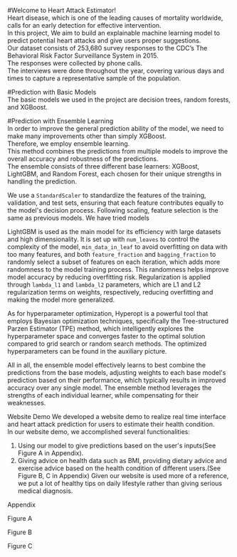 #Welcome to Heart Attack Estimator!  
Heart disease, which is one of the leading causes of mortality worldwide, calls for an early detection for effective intervention.   
In this project, We aim to build an explainable machine learning model to predict potential heart attacks and give users proper suggestions.   
Our dataset consists of 253,680 survey responses to the CDC’s The Behavioral Risk Factor Surveillance System in 2015.   
The responses were collected by phone calls.   
The interviews were done throughout the year, covering various days and times to capture a representative sample of the population.  

#Prediction with Basic Models  
The basic models we used in the project are decision trees, random forests, and XGBoost.    

#Prediction with Ensemble Learning  
In order to improve the general prediction ability of the model, we need to make many improvements other than simply XGBoost.   
Therefore, we employ ensemble learning.   
This method combines the predictions from multiple models to improve the overall accuracy and robustness of the predictions.   
The ensemble consists of three different base learners: XGBoost, LightGBM, and Random Forest, each chosen for their unique strengths in handling the prediction.

We use a `StandardScaler` to standardize the features of the training, validation, and test sets, ensuring that each feature contributes equally to the model's decision process. Following scaling, feature selection is the same as previous models.
We have tried models 

LightGBM is used as the main model for its efficiency with large datasets and high dimensionality. It is set up with `num_leaves` to control the complexity of the model, `min_data_in_leaf` to avoid overfitting on data with too many features, and both `feature_fraction` and `bagging_fraction` to randomly select a subset of features on each iteration, which adds more randomness to the model training process. This randomness helps improve model accuracy by reducing overfitting risk. Regularization is applied through `lambda_l1` and `lambda_l2` parameters, which are L1 and L2 regularization terms on weights, respectively, reducing overfitting and making the model more generalized.

As for hyperparameter optimization, Hyperopt is a powerful tool that employs Bayesian optimization techniques, specifically the Tree-structured Parzen Estimator (TPE) method, which intelligently explores the hyperparameter space and converges faster to the optimal solution compared to grid search or random search methods. The optimized hyperparameters can be found in the auxiliary picture.

All in all, the ensemble model effectively learns to best combine the predictions from the base models, adjusting weights to each base model's prediction based on their performance, which typically results in improved accuracy over any single model. The ensemble method leverages the strengths of each individual learner, while compensating for their weaknesses.


Website Demo
We developed a website demo to realize real time interface and heart attack prediction for users to estimate their health condition.   
In our website demo, we accomplished several functionalities:
1. Using our model to give predictions based on the user's inputs(See Figure A in Appendix).
2. Giving advice on health data such as BMI, providing dietary advice and exercise advice based on the health condition of different users.(See Figure B, C in Appendix)
Given our website is used more of a reference, we put a lot of healthy tips on daily lifestyle rather than giving serious medical diagnosis. 



















Appendix


Figure A

Figure B

Figure C
